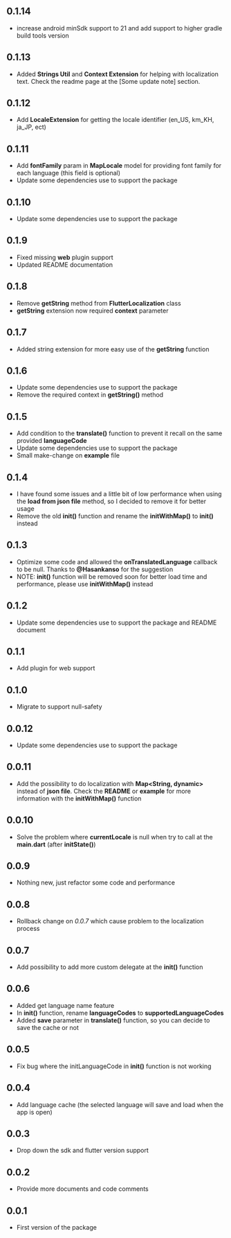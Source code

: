 ## 0.1.14

* increase android minSdk support to 21 and add support to higher gradle build tools version

## 0.1.13

* Added **Strings Util** and **Context Extension** for helping with localization text. Check the readme page at
  the [Some update note] section.

## 0.1.12

* Add **LocaleExtension** for getting the locale identifier (en_US, km_KH, ja_JP, ect)

## 0.1.11

* Add **fontFamily** param in **MapLocale** model for providing font family for each language (this field is optional)
* Update some dependencies use to support the package

## 0.1.10

* Update some dependencies use to support the package

## 0.1.9

* Fixed missing **web** plugin support
* Updated README documentation

## 0.1.8

* Remove **getString** method from **FlutterLocalization** class
* **getString** extension now required **context** parameter

## 0.1.7

* Added string extension for more easy use of the **getString** function

## 0.1.6

* Update some dependencies use to support the package
* Remove the required context in **getString()** method

## 0.1.5

* Add condition to the **translate()** function to prevent it recall on the same provided **languageCode**
* Update some dependencies use to support the package
* Small make-change on **example** file

## 0.1.4

* I have found some issues and a little bit of low performance when using the **load from json file** method, so I
  decided to remove it for better usage
* Remove the old **init()** function and rename the **initWithMap()** to **init()** instead

## 0.1.3

* Optimize some code and allowed the **onTranslatedLanguage** callback to be null. Thanks to **@Hasankanso** for the
  suggestion
* NOTE: **init()** function will be removed soon for better load time and performance, please use **initWithMap()**
  instead

## 0.1.2

* Update some dependencies use to support the package and README document

## 0.1.1

* Add plugin for web support

## 0.1.0

* Migrate to support null-safety

## 0.0.12

* Update some dependencies use to support the package

## 0.0.11

* Add the possibility to do localization with **Map<String, dynamic>** instead of **json file**. Check the **README** or
  **example** for more information with the **initWithMap()** function

## 0.0.10

* Solve the problem where **currentLocale** is null when try to call at the **main.dart** (after **initState()**)

## 0.0.9

* Nothing new, just refactor some code and performance

## 0.0.8

* Rollback change on *0.0.7* which cause problem to the localization process

## 0.0.7

* Add possibility to add more custom delegate at the **init()** function

## 0.0.6

* Added get language name feature
* In **init()** function, rename **languageCodes** to **supportedLanguageCodes**
* Added **save** parameter in **translate()** function, so you can decide to save the cache or not

## 0.0.5

* Fix bug where the initLanguageCode in **init()** function is not working

## 0.0.4

* Add language cache (the selected language will save and load when the app is open)

## 0.0.3

* Drop down the sdk and flutter version support

## 0.0.2

* Provide more documents and code comments

## 0.0.1

* First version of the package